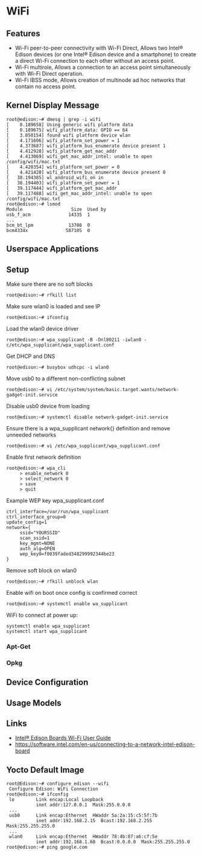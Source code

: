 WiFi
==

> 

## Features

- Wi-Fi peer-to-peer connectivity with Wi-Fi Direct, Allows two Intel® Edison devices (or one Intel® Edison device and a smartphone) to create a direct Wi-Fi connection to each other without an access point.
- Wi-Fi multirole, Allows a connection to an access point simultaneously with Wi-Fi Direct operation. 
- Wi-Fi IBSS mode, Allows creation of multinode ad hoc networks that contain no access point.

## Kernel Display Message

    root@edison:~# dmesg | grep -i wifi
    [    0.189658] Using generic wifi platform data
    [    0.189675] wifi_platform_data: GPIO == 64
    [    3.850154] found wifi platform device wlan
    [    4.171606] wifi_platform_set_power = 1
    [    4.373687] wifi_platform_bus_enumerate device present 1
    [    4.412928] wifi_platform_get_mac_addr
    [    4.413069] wifi_get_mac_addr_intel: unable to open /config/wifi/mac.txt
    [    4.420354] wifi_platform_set_power = 0
    [    4.421428] wifi_platform_bus_enumerate device present 0
    [   38.194385] wl_android_wifi_on in
    [   38.194403] wifi_platform_set_power = 1
    [   39.117444] wifi_platform_get_mac_addr
    [   39.117488] wifi_get_mac_addr_intel: unable to open /config/wifi/mac.txt
    root@edison:~# lsmod
    Module                  Size  Used by
    usb_f_acm              14335  1 
    ...
    bcm_bt_lpm             13708  0 
    bcm4334x              587105  0 

## Userspace Applications
## Setup

Make sure there are no soft blocks

    root@edison:~# rfkill list

Make sure wlan0 is loaded and see IP

    root@edison:~# ifconfig

Load the wlan0 device driver

    root@edison:~# wpa_supplicant -B -Dnl80211 -iwlan0 -c/etc/wpa_supplicant/wpa_supplicant.conf

Get DHCP and DNS

    root@edison:~# busybox udhcpc -i wlan0

Move usb0 to a different non-conflicting subnet

    root@edison:~# vi /etc/system/system/basic.target.wants/network-gadget-init.service

Disable usb0 device from loading

    root@edison:~# systemctl disable network-gadget-init.service

Ensure there is a wpa_supplicant network{} definition and remove unneeded networks

    root@edison:~# vi /etc/wpa_supplicant/wpa_supplicant.conf
    
Enable first network definition

    root@edison:~# wpa_cli
         > enable_network 0
         > select_network 0
         > save
         > quit

Example WEP key wpa_supplicant.conf

    ctrl_interface=/var/run/wpa_supplicant
    ctrl_interface_group=0
    update_config=1
    network={
         ssid="YOURSSID"
         scan_ssid=1
         key_mgmt=NONE
         auth_alg=OPEN
         wep_key0=f0039faded348299992344be23
    }

Remove soft block on wlan0

    root@edison:~# rfkill unblock wlan

Enable wifi on boot once config is confirmed correct

    root@edison:~# systemctl enable wa_supplicant

WiFi to connect at power up:

    systemctl enable wpa_supplicant
    systemctl start wpa_supplicant

### Apt-Get
### Opkg
## Device Configuration
## Usage Models
## Links

- [Intel® Edison Boards Wi-Fi User Guide](http://www.intel.com/support/edison/sb/CS-035380.htm)
- https://software.intel.com/en-us/connecting-to-a-network-intel-edison-board

## Yocto Default Image

    root@Edison:~# configure_edison --wifi
     Configure Edison: WiFi Connection
    root@edison:~# ifconfig
     lo        Link encap:Local Loopback
               inet addr:127.0.0.1  Mask:255.0.0.0
     ...
     usb0      Link encap:Ethernet  HWaddr 5a:2a:15:c5:5f:7b
               inet addr:192.168.2.15  Bcast:192.168.2.255  Mask:255.255.255.0
     ...
     wlan0     Link encap:Ethernet  HWaddr 78:4b:87:a6:cf:5e
               inet addr:192.168.1.68  Bcast:0.0.0.0  Mask:255.255.255.0
    root@edison:~# ping google.com


